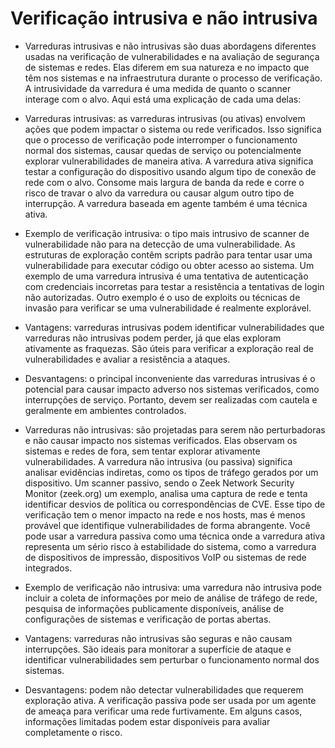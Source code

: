# Verificação intrusiva e não intrusiva
- Varreduras intrusivas e não intrusivas são duas abordagens diferentes usadas na verificação de vulnerabilidades e na avaliação de segurança de sistemas e redes. Elas diferem em sua natureza e no impacto que têm nos sistemas e na infraestrutura durante o processo de verificação. A intrusividade da varredura é uma medida de quanto o scanner interage com o alvo. Aqui está uma explicação de cada uma delas:

- Varreduras intrusivas: as varreduras intrusivas (ou ativas) envolvem ações que podem impactar o sistema ou rede verificados. Isso significa que o processo de verificação pode interromper o funcionamento normal dos sistemas, causar quedas de serviço ou potencialmente explorar vulnerabilidades de maneira ativa. A varredura ativa significa testar a configuração do dispositivo usando algum tipo de conexão de rede com o alvo. Consome mais largura de banda da rede e corre o risco de travar o alvo da varredura ou causar algum outro tipo de interrupção. A varredura baseada em agente também é uma técnica ativa.

- Exemplo de verificação intrusiva: o tipo mais intrusivo de scanner de vulnerabilidade não para na detecção de uma vulnerabilidade. As estruturas de exploração contêm scripts padrão para tentar usar uma vulnerabilidade para executar código ou obter acesso ao sistema. Um exemplo de uma varredura intrusiva é uma tentativa de autenticação com credenciais incorretas para testar a resistência a tentativas de login não autorizadas. Outro exemplo é o uso de exploits ou técnicas de invasão para verificar se uma vulnerabilidade é realmente explorável.

- Vantagens: varreduras intrusivas podem identificar vulnerabilidades que varreduras não intrusivas podem perder, já que elas exploram ativamente as fraquezas. São úteis para verificar a exploração real de vulnerabilidades e avaliar a resistência a ataques.

- Desvantagens: o principal inconveniente das varreduras intrusivas é o potencial para causar impacto adverso nos sistemas verificados, como interrupções de serviço. Portanto, devem ser realizadas com cautela e geralmente em ambientes controlados.

- Varreduras não intrusivas: são projetadas para serem não perturbadoras e não causar impacto nos sistemas verificados. Elas observam os sistemas e redes de fora, sem tentar explorar ativamente vulnerabilidades. A varredura não intrusiva (ou passiva) significa analisar evidências indiretas, como os tipos de tráfego gerados por um dispositivo. Um scanner passivo, sendo o Zeek Network Security Monitor (zeek.org) um exemplo, analisa uma captura de rede e tenta identificar desvios de política ou correspondências de CVE. Esse tipo de verificação tem o menor impacto na rede e nos hosts, mas é menos provável que identifique vulnerabilidades de forma abrangente. Você pode usar a varredura passiva como uma técnica onde a varredura ativa representa um sério risco à estabilidade do sistema, como a varredura de dispositivos de impressão, dispositivos VoIP ou sistemas de rede integrados.

- Exemplo de verificação não intrusiva: uma varredura não intrusiva pode incluir a coleta de informações por meio de análise de tráfego de rede, pesquisa de informações publicamente disponíveis, análise de configurações de sistemas e verificação de portas abertas.

- Vantagens: varreduras não intrusivas são seguras e não causam interrupções. São ideais para monitorar a superfície de ataque e identificar vulnerabilidades sem perturbar o funcionamento normal dos sistemas.

- Desvantagens: podem não detectar vulnerabilidades que requerem exploração ativa. A verificação passiva pode ser usada por um agente de ameaça para verificar uma rede furtivamente. Em alguns casos, informações limitadas podem estar disponíveis para avaliar completamente o risco.